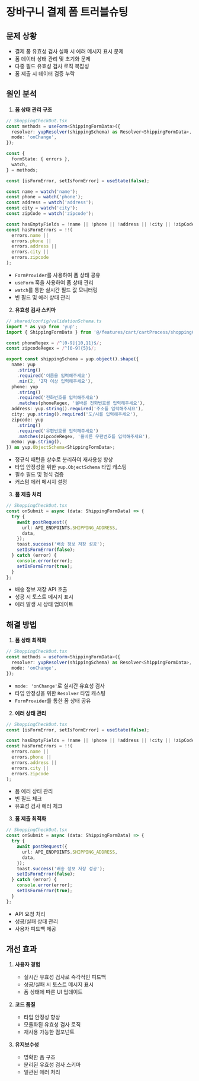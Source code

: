 # 장바구니 결제 폼 트러블슈팅

## 문제 상황

- 결제 폼 유효성 검사 실패 시 에러 메시지 표시 문제
- 폼 데이터 상태 관리 및 초기화 문제
- 다중 필드 유효성 검사 로직 복잡성
- 폼 제출 시 데이터 검증 누락

## 원인 분석

1. **폼 상태 관리 구조**

```typescript
// ShoppingCheckOut.tsx
const methods = useForm<ShippingFormData>({
  resolver: yupResolver(shippingSchema) as Resolver<ShippingFormData>,
  mode: 'onChange',
});

const {
  formState: { errors },
  watch,
} = methods;

const [isFormError, setIsFormError] = useState(false);

const name = watch('name');
const phone = watch('phone');
const address = watch('address');
const city = watch('city');
const zipCode = watch('zipcode');

const hasEmptyFields = !name || !phone || !address || !city || !zipCode;
const hasFormErrors = !!(
  errors.name ||
  errors.phone ||
  errors.address ||
  errors.city ||
  errors.zipcode
);
```

- `FormProvider`를 사용하여 폼 상태 공유
- `useForm` 훅을 사용하여 폼 상태 관리
- `watch`를 통한 실시간 필드 값 모니터링
- 빈 필드 및 에러 상태 관리

2. **유효성 검사 스키마**

```typescript
// shared/config/validationSchema.ts
import * as yup from 'yup';
import { ShippingFormData } from '@/features/cart/cartProcess/shoppingCheckOut/ShoppingCheckOut';

const phoneRegex = /^[0-9]{10,11}$/;
const zipcodeRegex = /^[0-9]{5}$/;

export const shippingSchema = yup.object().shape({
  name: yup
    .string()
    .required('이름을 입력해주세요')
    .min(2, '2자 이상 입력해주세요'),
  phone: yup
    .string()
    .required('전화번호를 입력해주세요')
    .matches(phoneRegex, '올바른 전화번호를 입력해주세요'),
  address: yup.string().required('주소를 입력해주세요'),
  city: yup.string().required('도/시를 입력해주세요'),
  zipcode: yup
    .string()
    .required('우편번호를 입력해주세요')
    .matches(zipcodeRegex, '올바른 우편번호를 입력해주세요'),
  memo: yup.string(),
}) as yup.ObjectSchema<ShippingFormData>;
```

- 정규식 패턴을 상수로 분리하여 재사용성 향상
- 타입 안정성을 위한 `yup.ObjectSchema` 타입 캐스팅
- 필수 필드 및 형식 검증
- 커스텀 에러 메시지 설정

3. **폼 제출 처리**

```typescript
// ShoppingCheckOut.tsx
const onSubmit = async (data: ShippingFormData) => {
  try {
    await postRequest({
      url: API_ENDPOINTS.SHIPPING_ADDRESS,
      data,
    });
    toast.success('배송 정보 저장 성공');
    setIsFormError(false);
  } catch (error) {
    console.error(error);
    setIsFormError(true);
  }
};
```

- 배송 정보 저장 API 호출
- 성공 시 토스트 메시지 표시
- 에러 발생 시 상태 업데이트

## 해결 방법

1. **폼 상태 최적화**

```typescript
// ShoppingCheckOut.tsx
const methods = useForm<ShippingFormData>({
  resolver: yupResolver(shippingSchema) as Resolver<ShippingFormData>,
  mode: 'onChange',
});
```

- `mode: 'onChange'`로 실시간 유효성 검사
- 타입 안정성을 위한 `Resolver` 타입 캐스팅
- `FormProvider`를 통한 폼 상태 공유

2. **에러 상태 관리**

```typescript
// ShoppingCheckOut.tsx
const [isFormError, setIsFormError] = useState(false);

const hasEmptyFields = !name || !phone || !address || !city || !zipCode;
const hasFormErrors = !!(
  errors.name ||
  errors.phone ||
  errors.address ||
  errors.city ||
  errors.zipcode
);
```

- 폼 에러 상태 관리
- 빈 필드 체크
- 유효성 검사 에러 체크

3. **폼 제출 최적화**

```typescript
// ShoppingCheckOut.tsx
const onSubmit = async (data: ShippingFormData) => {
  try {
    await postRequest({
      url: API_ENDPOINTS.SHIPPING_ADDRESS,
      data,
    });
    toast.success('배송 정보 저장 성공');
    setIsFormError(false);
  } catch (error) {
    console.error(error);
    setIsFormError(true);
  }
};
```

- API 요청 처리
- 성공/실패 상태 관리
- 사용자 피드백 제공

## 개선 효과

1. **사용자 경험**

   - 실시간 유효성 검사로 즉각적인 피드백
   - 성공/실패 시 토스트 메시지 표시
   - 폼 상태에 따른 UI 업데이트

2. **코드 품질**

   - 타입 안정성 향상
   - 모듈화된 유효성 검사 로직
   - 재사용 가능한 컴포넌트

3. **유지보수성**
   - 명확한 폼 구조
   - 분리된 유효성 검사 스키마
   - 일관된 에러 처리
